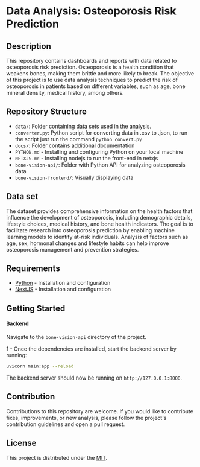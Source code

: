 # Data Analysis: Osteoporosis Risk Prediction

## Description
This repository contains dashboards and reports with data related to osteoporosis risk prediction. Osteoporosis is a health condition that weakens bones, making them brittle and more likely to break. The objective of this project is to use data analysis techniques to predict the risk of osteoporosis in patients based on different variables, such as age, bone mineral density, medical history, among others.


## Repository Structure
- `data/`: Folder containing data sets used in the analysis.
- `converter.py`: Python script for converting data in .csv to .json, to run the script just run the command `python convert.py`
- `docs/`: Folder contains additional documentation
- `PYTHON.md` - Installing and configuring Python on your local machine
- `NETXJS.md` - Installing nodejs to run the front-end in netxjs
- `bone-vision-api/`: Folder with Python API for analyzing osteoporosis data
- `bone-vision-frontend/`: Visually displaying data


## Data set
The dataset provides comprehensive information on the health factors that influence the development of osteoporosis, including demographic details, lifestyle choices, medical history, and bone health indicators. The goal is to facilitate research into osteoporosis prediction by enabling machine learning models to identify at-risk individuals. Analysis of factors such as age, sex, hormonal changes and lifestyle habits can help improve osteoporosis management and prevention strategies.


## Requirements 

* [Python](PYTHON) - Installation and configuration
* [NextJS](NEXTJS) - Installation and configuration


## Getting Started

#### Backend

Navigate to the `bone-vision-api` directory of the project.

1 - Once the dependencies are installed, start the backend server by running:

```bash
uvicorn main:app --reload
``` 

The backend server should now be running on `http://127.0.0.1:8000`.





## Contribution

Contributions to this repository are welcome. If you would like to contribute fixes, improvements, or new analysis, please follow the project's contribution guidelines and open a pull request.


## License
This project is distributed under the [MIT](LICENSE).